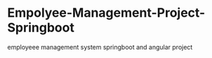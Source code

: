 # Empolyee-Management-Project-Springboot
employeee management system springboot and angular project
